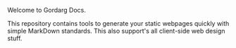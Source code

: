 Welcome to Gordarg Docs.

This repository contains tools to generate your static webpages quickly with simple MarkDown standards. This also support's all client-side web design stuff.